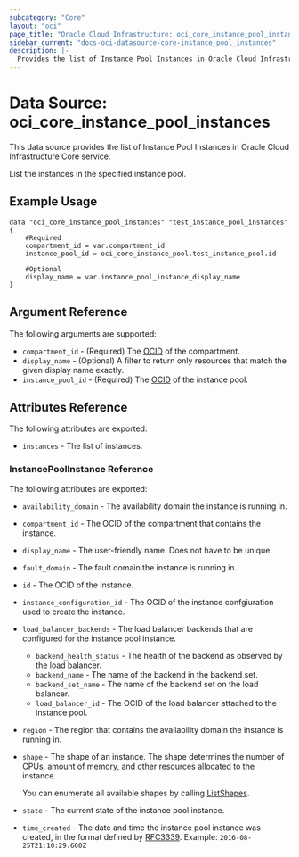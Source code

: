 ```yaml
---
subcategory: "Core"
layout: "oci"
page_title: "Oracle Cloud Infrastructure: oci_core_instance_pool_instances"
sidebar_current: "docs-oci-datasource-core-instance_pool_instances"
description: |-
  Provides the list of Instance Pool Instances in Oracle Cloud Infrastructure Core service
---
```


# Data Source: oci_core_instance_pool_instances
This data source provides the list of Instance Pool Instances in Oracle Cloud Infrastructure Core service.

List the instances in the specified instance pool.

## Example Usage

```hcl
data "oci_core_instance_pool_instances" "test_instance_pool_instances" {
	#Required
	compartment_id = var.compartment_id
	instance_pool_id = oci_core_instance_pool.test_instance_pool.id

	#Optional
	display_name = var.instance_pool_instance_display_name
}
```

## Argument Reference

The following arguments are supported:

* `compartment_id` - (Required) The [OCID](https://docs.cloud.oracle.com/iaas/Content/General/Concepts/identifiers.htm) of the compartment.
* `display_name` - (Optional) A filter to return only resources that match the given display name exactly. 
* `instance_pool_id` - (Required) The [OCID](https://docs.cloud.oracle.com/iaas/Content/General/Concepts/identifiers.htm) of the instance pool.


## Attributes Reference

The following attributes are exported:

* `instances` - The list of instances.

### InstancePoolInstance Reference

The following attributes are exported:

* `availability_domain` - The availability domain the instance is running in.
* `compartment_id` - The OCID of the compartment that contains the instance.
* `display_name` - The user-friendly name.  Does not have to be unique.
* `fault_domain` - The fault domain the instance is running in.
* `id` - The OCID of the instance.
* `instance_configuration_id` - The OCID of the instance confgiuration used to create the instance.
* `load_balancer_backends` - The load balancer backends that are configured for the instance pool instance. 
	* `backend_health_status` - The health of the backend as observed by the load balancer.
	* `backend_name` - The name of the backend in the backend set.
	* `backend_set_name` - The name of the backend set on the load balancer.
	* `load_balancer_id` - The OCID of the load balancer attached to the instance pool.
* `region` - The region that contains the availability domain the instance is running in.
* `shape` - The shape of an instance. The shape determines the number of CPUs, amount of memory, and other resources allocated to the instance.

	You can enumerate all available shapes by calling [ListShapes](https://docs.cloud.oracle.com/iaas/api/#/en/iaas/20160918/Shape/ListShapes). 
* `state` - The current state of the instance pool instance.
* `time_created` - The date and time the instance pool instance was created, in the format defined by [RFC3339](https://tools.ietf.org/html/rfc3339). Example: `2016-08-25T21:10:29.600Z` 

